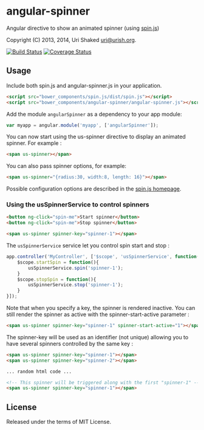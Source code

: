 # angular-spinner

Angular directive to show an animated spinner (using [spin.js](http://fgnass.github.io/spin.js/))

Copyright (C) 2013, 2014, Uri Shaked <uri@urish.org>.

[![Build Status](https://travis-ci.org/urish/angular-spinner.png?branch=master)](https://travis-ci.org/urish/angular-spinner)
[![Coverage Status](https://coveralls.io/repos/urish/angular-spinner/badge.png)](https://coveralls.io/r/urish/angular-spinner)

## Usage

Include both spin.js and angular-spinner.js in your application.

```html
<script src="bower_components/spin.js/dist/spin.js"></script>
<script src="bower_components/angular-spinner/angular-spinner.js"></script>
```

Add the module `angularSpinner` as a dependency to your app module:

```js
var myapp = angular.module('myapp', ['angularSpinner']);
```

You can now start using the us-spinner directive to display an animated
spinner. For example :

```html
<span us-spinner></span>
```

You can also pass spinner options, for example:

```html
<span us-spinner="{radius:30, width:8, length: 16}"></span>
```

Possible configuration options are described in the [spin.js homepage](http://fgnass.github.io/spin.js/).

### Using the usSpinnerService to control spinners

```html
<button ng-click="spin-me">Start spinner</button>
<button ng-click="spin-me">Stop spinner</button>

<span us-spinner spinner-key="spinner-1"></span>
```

The `usSpinnerService` service let you control spin start and stop :

```js
app.controller('MyController', ['$scope', 'usSpinnerService', function($scope, usSpinnerService){
    $scope.startSpin = function(){
        usSpinnerService.spin('spinner-1');
    }
    $scope.stopSpin = function(){
        usSpinnerService.stop('spinner-1');
    }
}]);
```

Note that when you specify a key, the spinner is rendered inactive.
You can still render the spinner as active with the spinner-start-active parameter :
```html
<span us-spinner spinner-key="spinner-1" spinner-start-active="1"></span>
```

The spinner-key will be used as an identifier (not unique) allowing you to have several spinners controlled by the same key :

```html
<span us-spinner spinner-key="spinner-1"></span>
<span us-spinner spinner-key="spinner-2"></span>

... random html code ...

<!-- This spinner will be triggered along with the first "spinner-1" -->
<span us-spinner spinner-key="spinner-1"></span>
```

## License

Released under the terms of MIT License.

